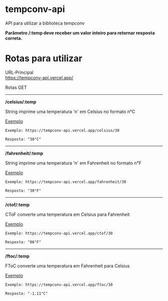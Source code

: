 # tempconv-api
API para utilizar a biblioteca tempconv

**Parâmetro /:temp deve receber um valor inteiro para retornar resposta correta.**

# Rotas para utilizar


URL-Principal <br>
https://tempconv-api.vercel.app/

Rotas GET <br>

<hr>


**/celsius/:temp** <br>

String imprime uma temperatura 'n' em Celsius no formato n°C <br>

[Exemplo](https://tempconv-api.vercel.app/celsius/30, "https://tempconv-api.vercel.app/celsius/30")

``Exemplo: https://tempconv-api.vercel.app/celsius/30 ``

``Resposta: "30°C" ``

<hr>


**/fahrenheit/:temp** <br>

String imprime uma temperatura 'n' em Fahrenheit no formato n°F <br>

[Exemplo](https://tempconv-api.vercel.app/fahrenheit/30, "https://tempconv-api.vercel.app/fahrenheit/30")

``Exemplo: https://tempconv-api.vercel.app/fahrenheit/30 ``

``Resposta: "30°F" ``

<hr>


**/ctof/:temp** <br>

CToF converte uma temperatura em Celsius para Fahrenheit

[Exemplo](https://tempconv-api.vercel.app/ctof/30, "https://tempconv-api.vercel.app/ctof/30")

``Exemplo: https://tempconv-api.vercel.app/ctof/30 ``

``Resposta: "86°F" ``

<hr>

**/ftoc/:temp** <br>

FToC converte uma temperatura em Fahrenheit para Celsius

[Exemplo](https://tempconv-api.vercel.app/ftoc/30, "https://tempconv-api.vercel.app/ftoc/30")

``Exemplo: https://tempconv-api.vercel.app/ftoc/30 ``

``Resposta: "-1.11°C" ``